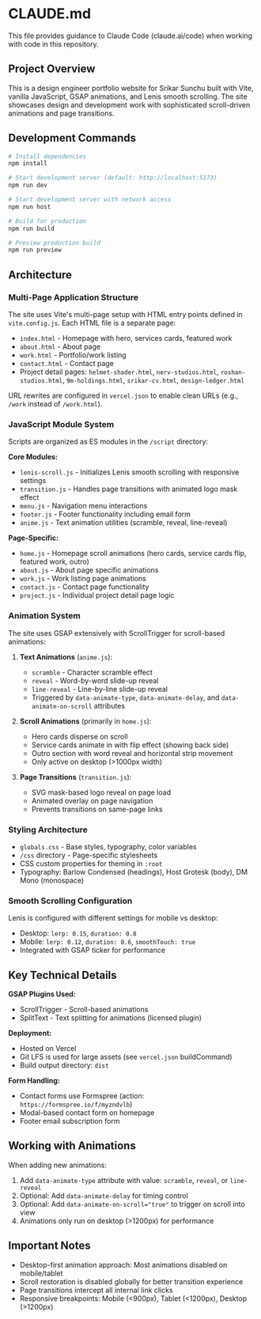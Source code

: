 # CLAUDE.md

This file provides guidance to Claude Code (claude.ai/code) when working with code in this repository.

## Project Overview

This is a design engineer portfolio website for Srikar Sunchu built with Vite, vanilla JavaScript, GSAP animations, and Lenis smooth scrolling. The site showcases design and development work with sophisticated scroll-driven animations and page transitions.

## Development Commands

```bash
# Install dependencies
npm install

# Start development server (default: http://localhost:5173)
npm run dev

# Start development server with network access
npm run host

# Build for production
npm run build

# Preview production build
npm run preview
```

## Architecture

### Multi-Page Application Structure
The site uses Vite's multi-page setup with HTML entry points defined in `vite.config.js`. Each HTML file is a separate page:
- `index.html` - Homepage with hero, services cards, featured work
- `about.html` - About page
- `work.html` - Portfolio/work listing
- `contact.html` - Contact page
- Project detail pages: `helmet-shader.html`, `nerv-studios.html`, `roshan-studios.html`, `9m-holdings.html`, `srikar-cv.html`, `design-ledger.html`

URL rewrites are configured in `vercel.json` to enable clean URLs (e.g., `/work` instead of `/work.html`).

### JavaScript Module System
Scripts are organized as ES modules in the `/script` directory:

**Core Modules:**
- `lenis-scroll.js` - Initializes Lenis smooth scrolling with responsive settings
- `transition.js` - Handles page transitions with animated logo mask effect
- `menu.js` - Navigation menu interactions
- `footer.js` - Footer functionality including email form
- `anime.js` - Text animation utilities (scramble, reveal, line-reveal)

**Page-Specific:**
- `home.js` - Homepage scroll animations (hero cards, service cards flip, featured work, outro)
- `about.js` - About page specific animations
- `work.js` - Work listing page animations
- `contact.js` - Contact page functionality
- `project.js` - Individual project detail page logic

### Animation System
The site uses GSAP extensively with ScrollTrigger for scroll-based animations:

1. **Text Animations** (`anime.js`):
   - `scramble` - Character scramble effect
   - `reveal` - Word-by-word slide-up reveal
   - `line-reveal` - Line-by-line slide-up reveal
   - Triggered by `data-animate-type`, `data-animate-delay`, and `data-animate-on-scroll` attributes

2. **Scroll Animations** (primarily in `home.js`):
   - Hero cards disperse on scroll
   - Service cards animate in with flip effect (showing back side)
   - Outro section with word reveal and horizontal strip movement
   - Only active on desktop (>1000px width)

3. **Page Transitions** (`transition.js`):
   - SVG mask-based logo reveal on page load
   - Animated overlay on page navigation
   - Prevents transitions on same-page links

### Styling Architecture
- `globals.css` - Base styles, typography, color variables
- `/css` directory - Page-specific stylesheets
- CSS custom properties for theming in `:root`
- Typography: Barlow Condensed (headings), Host Grotesk (body), DM Mono (monospace)

### Smooth Scrolling Configuration
Lenis is configured with different settings for mobile vs desktop:
- Desktop: `lerp: 0.15`, `duration: 0.8`
- Mobile: `lerp: 0.12`, `duration: 0.6`, `smoothTouch: true`
- Integrated with GSAP ticker for performance

## Key Technical Details

**GSAP Plugins Used:**
- ScrollTrigger - Scroll-based animations
- SplitText - Text splitting for animations (licensed plugin)

**Deployment:**
- Hosted on Vercel
- Git LFS is used for large assets (see `vercel.json` buildCommand)
- Build output directory: `dist`

**Form Handling:**
- Contact forms use Formspree (action: `https://formspree.io/f/myzndvlb`)
- Modal-based contact form on homepage
- Footer email subscription form

## Working with Animations

When adding new animations:
1. Add `data-animate-type` attribute with value: `scramble`, `reveal`, or `line-reveal`
2. Optional: Add `data-animate-delay` for timing control
3. Optional: Add `data-animate-on-scroll="true"` to trigger on scroll into view
4. Animations only run on desktop (>1200px) for performance

## Important Notes

- Desktop-first animation approach: Most animations disabled on mobile/tablet
- Scroll restoration is disabled globally for better transition experience
- Page transitions intercept all internal link clicks
- Responsive breakpoints: Mobile (<900px), Tablet (<1200px), Desktop (>1200px)
